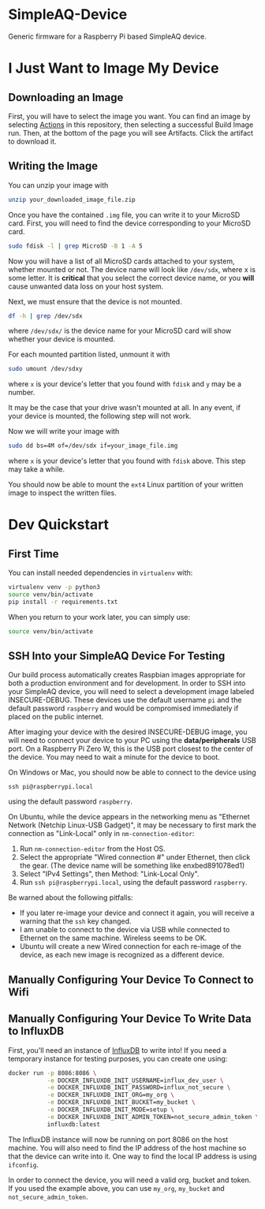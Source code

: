 # SimpleAQ-Device

Generic firmware for a Raspberry Pi based SimpleAQ device.

# I Just Want to Image My Device

## Downloading an Image

First, you will have to select the image you want.
You can find an image by selecting [Actions](/actions) in this repository, then selecting a successful Build Image run.
Then, at the bottom of the page you will see Artifacts.
Click the artifact to download it.

## Writing the Image

You can unzip your image with
```bash
unzip your_downloaded_image_file.zip
```

Once you have the contained `.img` file, you can write it to your MicroSD card.
First, you will need to find the device corresponding to your MicroSD card.
```bash
sudo fdisk -l | grep MicroSD -B 1 -A 5
```

Now you will have a list of all MicroSD cards attached to your system, whether mounted or not.
The device name will look like `/dev/sdx`, where x is some letter.
It is **critical** that you select the correct device name, or you **will** cause unwanted data loss on your host system.

Next, we must ensure that the device is not mounted.
```bash
df -h | grep /dev/sdx
```
where `/dev/sdx/` is the device name for your MicroSD card will show whether your device is mounted.

For each mounted partition listed, unmount it with
```bash
sudo umount /dev/sdxy
```
where `x` is your device's letter that you found with `fdisk` and `y` may be a number.

It may be the case that your drive wasn't mounted at all.
In any event, if your device is mounted, the following step will not work.

Now we will write your image with
```bash
sudo dd bs=4M of=/dev/sdx if=your_image_file.img 
```
where `x` is your device's letter that you found with `fdisk` above.
This step may take a while.

You should now be able to mount the `ext4` Linux partition of your written image to inspect the written files.

# Dev Quickstart

## First Time

You can install needed dependencies in `virtualenv` with:
```bash
virtualenv venv -p python3
source venv/bin/activate
pip install -r requirements.txt
```

When you return to your work later, you can simply use:
```bash
source venv/bin/activate
```
## SSH Into your SimpleAQ Device For Testing

Our build process automatically creates Raspbian images appropriate for both a production environment and for development.
In order to SSH into your SimpleAQ device, you will need to select a development image labeled INSECURE-DEBUG.
These devices use the default username `pi` and the default password `raspberry` and would be compromised immediately if placed on the public internet.

After imaging your device with the desired INSECURE-DEBUG image, you will need to connect your device to your PC using the **data/peripherals** USB port.
On a Raspberry Pi Zero W, this is the USB port closest to the center of the device.
You may need to wait a minute for the device to boot.

On Windows or Mac, you should now be able to connect to the device using
```
ssh pi@raspberrypi.local
```
using the default password `raspberry`.

On Ubuntu, while the device appears in the networking menu as "Ethernet Network (Netchip Linux-USB Gadget)", it may be necessary to first mark the connection as "Link-Local" only in `nm-connection-editor`:
1. Run `nm-connection-editor` from the Host OS.
2. Select the appropriate "Wired connection #" under Ethernet, then click the gear. (The device name will be something like enxbed891078ed1)
3. Select "IPv4 Settings", then Method: "Link-Local Only".
4. Run `ssh pi@raspberrypi.local`, using the default password `raspberry`.

Be warned about the following pitfalls:
- If you later re-image your device and connect it again, you will receive a warning that the `ssh` key changed.
- I am unable to connect to the device via USB while connected to Ethernet on the same machine.  Wireless seems to be OK.
- Ubuntu will create a new Wired connection for each re-image of the device, as each new image is recognized as a different device.

## Manually Configuring Your Device To Connect to Wifi

## Manually Configuring Your Device To Write Data to InfluxDB

First, you'll need an instance of [InfluxDB](https://github.com/influxdata/influxdb) to write into!
If you need a temporary instance for testing purposes, you can create one using:
```bash
docker run -p 8086:8086 \
           -e DOCKER_INFLUXDB_INIT_USERNAME=influx_dev_user \
           -e DOCKER_INFLUXDB_INIT_PASSWORD=influx_not_secure \
           -e DOCKER_INFLUXDB_INIT_ORG=my_org \
           -e DOCKER_INFLUXDB_INIT_BUCKET=my_bucket \
           -e DOCKER_INFLUXDB_INIT_MODE=setup \
           -e DOCKER_INFLUXDB_INIT_ADMIN_TOKEN=not_secure_admin_token \
           influxdb:latest
```

The InfluxDB instance will now be running on port 8086 on the host machine.
You will also need to find the IP address of the host machine so that the device can write into it.
One way to find the local IP address is using `ifconfig`.

In order to connect the device, you will need a valid org, bucket and token.
If you used the example above, you can use `my_org`, `my_bucket` and `not_secure_admin_token`.




